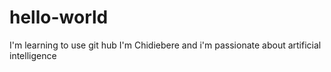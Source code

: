 # hello-world
I'm learning to use git hub
I'm Chidiebere and i'm passionate about artificial intelligence
